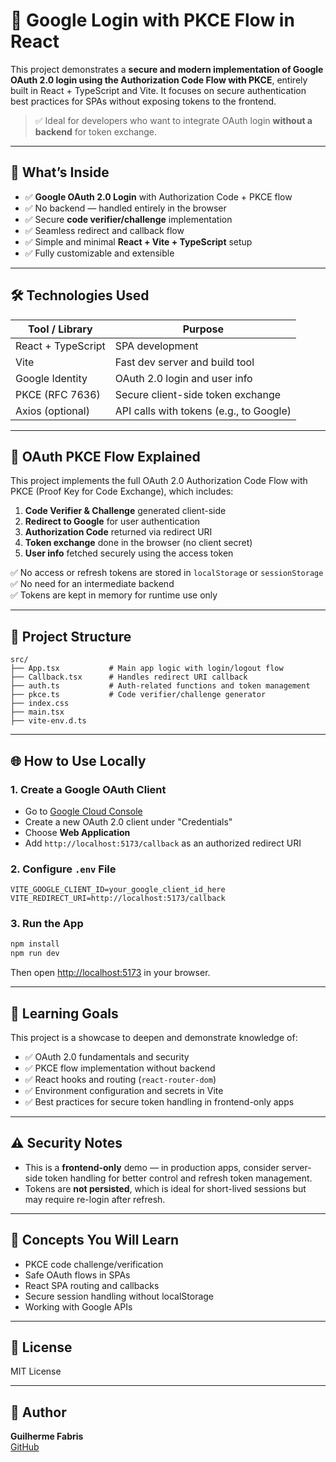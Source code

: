 
# 🔐 Google Login with PKCE Flow in React

This project demonstrates a **secure and modern implementation of Google OAuth 2.0 login using the Authorization Code Flow with PKCE**, entirely built in React + TypeScript and Vite. It focuses on secure authentication best practices for SPAs without exposing tokens to the frontend.

> ✅ Ideal for developers who want to integrate OAuth login **without a backend** for token exchange.

---

## 🚀 What’s Inside

- ✅ **Google OAuth 2.0 Login** with Authorization Code + PKCE flow
- ✅ No backend — handled entirely in the browser
- ✅ Secure **code verifier/challenge** implementation
- ✅ Seamless redirect and callback flow
- ✅ Simple and minimal **React + Vite + TypeScript** setup
- ✅ Fully customizable and extensible

---

## 🛠️ Technologies Used

| Tool / Library     | Purpose                              |
|--------------------|--------------------------------------|
| React + TypeScript | SPA development                      |
| Vite               | Fast dev server and build tool       |
| Google Identity    | OAuth 2.0 login and user info        |
| PKCE (RFC 7636)    | Secure client-side token exchange    |
| Axios (optional)   | API calls with tokens (e.g., to Google) |

---

## 🔐 OAuth PKCE Flow Explained

This project implements the full OAuth 2.0 Authorization Code Flow with PKCE (Proof Key for Code Exchange), which includes:

1. **Code Verifier & Challenge** generated client-side
2. **Redirect to Google** for user authentication
3. **Authorization Code** returned via redirect URI
4. **Token exchange** done in the browser (no client secret)
5. **User info** fetched securely using the access token

✅ No access or refresh tokens are stored in `localStorage` or `sessionStorage`  
✅ No need for an intermediate backend  
✅ Tokens are kept in memory for runtime use only

---

## 📁 Project Structure

```
src/
├── App.tsx           # Main app logic with login/logout flow
├── Callback.tsx      # Handles redirect URI callback
├── auth.ts           # Auth-related functions and token management
├── pkce.ts           # Code verifier/challenge generator
├── index.css
├── main.tsx
├── vite-env.d.ts
```

---

## 🌐 How to Use Locally

### 1. Create a Google OAuth Client

- Go to [Google Cloud Console](https://console.cloud.google.com/)
- Create a new OAuth 2.0 client under "Credentials"
- Choose **Web Application**
- Add `http://localhost:5173/callback` as an authorized redirect URI

### 2. Configure `.env` File

```env
VITE_GOOGLE_CLIENT_ID=your_google_client_id_here
VITE_REDIRECT_URI=http://localhost:5173/callback
```

### 3. Run the App

```bash
npm install
npm run dev
```

Then open [http://localhost:5173](http://localhost:5173) in your browser.

---

## 🎯 Learning Goals

This project is a showcase to deepen and demonstrate knowledge of:

- ✅ OAuth 2.0 fundamentals and security
- ✅ PKCE flow implementation without backend
- ✅ React hooks and routing (`react-router-dom`)
- ✅ Environment configuration and secrets in Vite
- ✅ Best practices for secure token handling in frontend-only apps

---

## ⚠️ Security Notes

- This is a **frontend-only** demo — in production apps, consider server-side token handling for better control and refresh token management.
- Tokens are **not persisted**, which is ideal for short-lived sessions but may require re-login after refresh.

---

## 🧠 Concepts You Will Learn

- PKCE code challenge/verification
- Safe OAuth flows in SPAs
- React SPA routing and callbacks
- Secure session handling without localStorage
- Working with Google APIs

---

## 📄 License

MIT License

---

## 👤 Author

**Guilherme Fabris**  
[GitHub](https://github.com/gfabrissouza)
